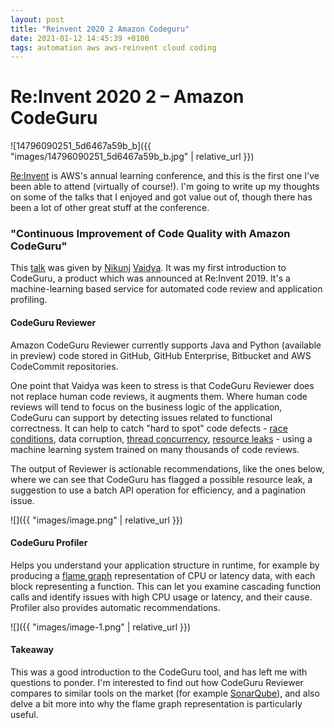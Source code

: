 ```yaml
---
layout: post
title: "Reinvent 2020 2 Amazon Codeguru"
date: 2021-01-12 14:45:39 +0100
tags: automation aws aws-reinvent cloud coding
---
```


# Re:Invent 2020 2 – Amazon CodeGuru

![14796090251_5d6467a59b_b]({{ "images/14796090251_5d6467a59b_b.jpg" | relative_url }})

[Re:Invent](https://reinvent.awsevents.com/) is AWS's annual learning conference, and this is the first one I've been able to attend (virtually of course!). I'm going to write up my thoughts on some of the talks that I enjoyed and got value out of, though there has been a lot of other great stuff at the conference.

### "Continuous Improvement of Code Quality with Amazon CodeGuru"

This [talk](https://virtual.awsevents.com/media/1_yssmnql1) was given by [Nikunj](https://www.linkedin.com/in/nikunj-vaidya-a15a471/) [Vaidya](https://www.linkedin.com/in/nikunj-vaidya-a15a471/). It was my first introduction to CodeGuru, a product which was announced at Re:Invent 2019. It's a machine-learning based service for automated code review and application profiling.

#### CodeGuru Reviewer

Amazon CodeGuru Reviewer currently supports Java and Python (available in preview) code stored in GitHub, GitHub Enterprise, Bitbucket and AWS CodeCommit repositories.

One point that Vaidya was keen to stress is that CodeGuru Reviewer does not replace human code reviews, it augments them. Where human code reviews will tend to focus on the business logic of the application, CodeGuru can support by detecting issues related to functional correctness. It can help to catch "hard to spot" code defects - [race conditions](https://stackoverflow.com/questions/34510/what-is-a-race-condition), data corruption, [thread concurrency](https://blogs.grammatech.com/fun-with-concurrency-problems), [resource leaks](https://stackify.com/memory-leaks-java/) - using a machine learning system trained on many thousands of code reviews.

The output of Reviewer is actionable recommendations, like the ones below, where we can see that CodeGuru has flagged a possible resource leak, a suggestion to use a batch API operation for efficiency, and a pagination issue.

![]({{ "images/image.png" | relative_url }})

#### CodeGuru Profiler

Helps you understand your application structure in runtime, for example by producing a [flame graph](http://www.brendangregg.com/flamegraphs.html) representation of CPU or latency data, with each block representing a function. This can let you examine cascading function calls and identify issues with high CPU usage or latency, and their cause. Profiler also provides automatic recommendations.

![]({{ "images/image-1.png" | relative_url }})

#### Takeaway

This was a good introduction to the CodeGuru tool, and has left me with questions to ponder. I'm interested to find out how CodeGuru Reviewer compares to similar tools on the market (for example [SonarQube](https://www.sonarqube.org/)), and also delve a bit more into why the flame graph representation is particularly useful.
